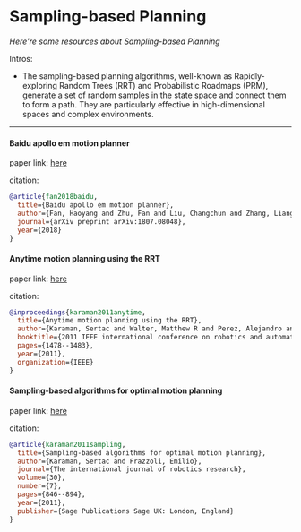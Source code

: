 # Sampling-based Planning
*Here're some resources about Sampling-based Planning*

Intros:
* The sampling-based planning algorithms, well-known as Rapidly-exploring Random Trees (RRT) and Probabilistic Roadmaps (PRM), generate a set of random samples in the state space and connect them to form a path. They are particularly effective in high-dimensional spaces and complex environments.


---

#### Baidu apollo em motion planner

paper link: [here](https://arxiv.org/pdf/1807.08048)

citation: 
```bibtex
@article{fan2018baidu,
  title={Baidu apollo em motion planner},
  author={Fan, Haoyang and Zhu, Fan and Liu, Changchun and Zhang, Liangliang and Zhuang, Li and Li, Dong and Zhu, Weicheng and Hu, Jiangtao and Li, Hongye and Kong, Qi},
  journal={arXiv preprint arXiv:1807.08048},
  year={2018}
}
```
    

#### Anytime motion planning using the RRT

paper link: [here](https://dspace.mit.edu/bitstream/handle/1721.1/63170/Teller_Anytime%20motion.pdf?sequence=1&isAllowed=y)

citation: 
```bibtex
@inproceedings{karaman2011anytime,
  title={Anytime motion planning using the RRT},
  author={Karaman, Sertac and Walter, Matthew R and Perez, Alejandro and Frazzoli, Emilio and Teller, Seth},
  booktitle={2011 IEEE international conference on robotics and automation},
  pages={1478--1483},
  year={2011},
  organization={IEEE}
}
```
    
#### Sampling-based algorithms for optimal motion planning

paper link: [here](https://arxiv.org/pdf/1105.1186)

citation: 
```bibtex
@article{karaman2011sampling,
  title={Sampling-based algorithms for optimal motion planning},
  author={Karaman, Sertac and Frazzoli, Emilio},
  journal={The international journal of robotics research},
  volume={30},
  number={7},
  pages={846--894},
  year={2011},
  publisher={Sage Publications Sage UK: London, England}
}
```